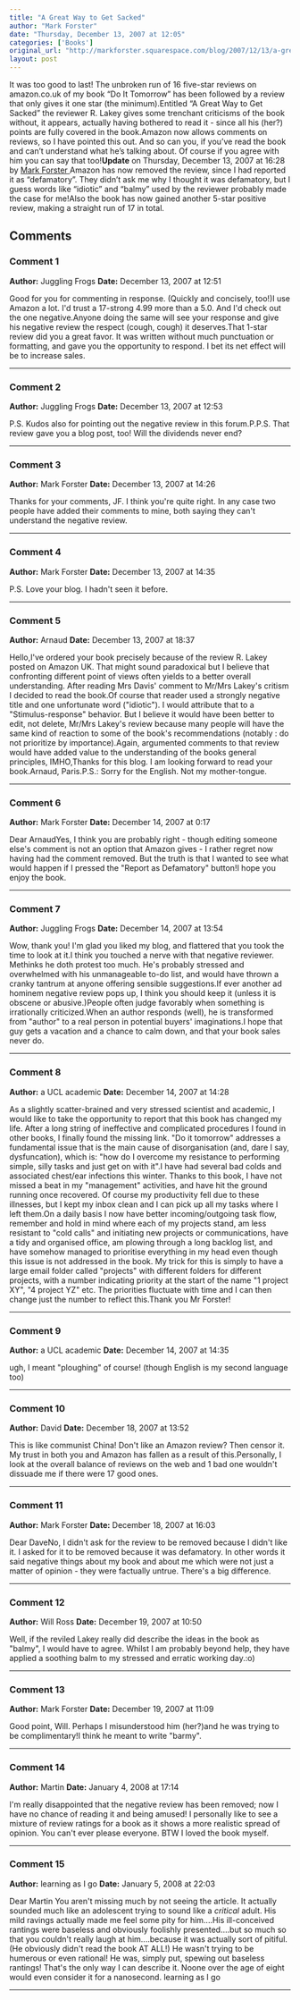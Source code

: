 ```yaml
---
title: "A Great Way to Get Sacked"
author: "Mark Forster"
date: "Thursday, December 13, 2007 at 12:05"
categories: ['Books']
original_url: "http://markforster.squarespace.com/blog/2007/12/13/a-great-way-to-get-sacked.html"
layout: post
---
```


It was too good to last! The unbroken run of 16 five-star reviews on amazon.co.uk of my book “Do It Tomorrow” has been followed by a review that only gives it one star (the minimum).Entitled “A Great Way to Get Sacked” the reviewer R. Lakey gives some trenchant criticisms of the book without, it appears, actually having bothered to read it - since all his (her?) points are fully covered in the book.Amazon now allows comments on reviews, so I have pointed this out. And so can you, if you’ve read the book and can’t understand what he’s talking about. Of course if you agree with him you can say that too!**Update** on Thursday, December 13, 2007 at 16:28 by
[
Mark Forster
](/member/markforster)Amazon has now removed the review, since I had reported it as “defamatory”. They didn’t ask me why I thought it was defamatory, but I guess words like “idiotic” and “balmy” used by the reviewer probably made the case for me!Also the book has now gained another 5-star positive review, making a straight run of 17 in total.

## Comments

### Comment 1
**Author:** Juggling Frogs
**Date:** December 13, 2007 at 12:51

Good for you for commenting in response. (Quickly and concisely, too!)I use Amazon a lot. I'd trust a 17-strong 4.99 more than a 5.0. And I'd check out the one negative.Anyone doing the same will see your response and give his negative review the respect (cough, cough) it deserves.That 1-star review did you a great favor. It was written without much punctuation or formatting, and gave you the opportunity to respond. I bet its net effect will be to increase sales.

---

### Comment 2
**Author:** Juggling Frogs
**Date:** December 13, 2007 at 12:53

P.S. Kudos also for pointing out the negative review in this forum.P.P.S. That review gave you a blog post, too! Will the dividends never end?

---

### Comment 3
**Author:** Mark Forster
**Date:** December 13, 2007 at 14:26

Thanks for your comments, JF. I think you're quite right. In any case two people have added their comments to mine, both saying they can't understand the negative review.

---

### Comment 4
**Author:** Mark Forster
**Date:** December 13, 2007 at 14:35

P.S. Love your blog. I hadn't seen it before.

---

### Comment 5
**Author:** Arnaud
**Date:** December 13, 2007 at 18:37

Hello,I've ordered your book precisely because of the review R. Lakey posted on Amazon UK. That might sound paradoxical but I believe that confronting different point of views often yields to a better overall understanding. After reading Mrs Davis' comment to Mr/Mrs Lakey's critism I decided to read the book.Of course that reader used a strongly negative title and one unfortunate word ("idiotic"). I would attribute that to a "Stimulus-response" behavior. But I believe it would have been better to edit, not delete, Mr/Mrs Lakey's review because many people will have the same kind of reaction to some of the book's recommendations (notably : do not prioritize by importance).Again, argumented comments to that review would have added value to the understanding of the books general principles, IMHO,Thanks for this blog. I am looking forward to read your book.Arnaud, Paris.P.S.: Sorry for the English. Not my mother-tongue.

---

### Comment 6
**Author:** Mark Forster
**Date:** December 14, 2007 at 0:17

Dear ArnaudYes, I think you are probably right - though editing someone else's comment is not an option that Amazon gives - I rather regret now having had the comment removed. But the truth is that I wanted to see what would happen if I pressed the "Report as Defamatory" button!I hope you enjoy the book.

---

### Comment 7
**Author:** Juggling Frogs
**Date:** December 14, 2007 at 13:54

Wow, thank you! I'm glad you liked my blog, and flattered that you took the time to look at it.I think you touched a nerve with that negative reviewer. Methinks he doth protest too much. He's probably stressed and overwhelmed with his unmanageable to-do list, and would have thrown a cranky tantrum at anyone offering sensible suggestions.If ever another ad hominem negative review pops up, I think you should keep it (unless it is obscene or abusive.)People often judge favorably when something is irrationally criticized.When an author responds (well), he is transformed from "author" to a real person in potential buyers' imaginations.I hope that guy gets a vacation and a chance to calm down, and that your book sales never do.

---

### Comment 8
**Author:** a UCL academic
**Date:** December 14, 2007 at 14:28

As a slightly scatter-brained and very stressed scientist and academic, I would like to take the opportunity to report that this book has changed my life. After a long string of ineffective and complicated procedures I found in other books, I finally found the missing link. "Do it tomorrow" addresses a fundamental issue that is the main cause of disorganisation (and, dare I say, dysfuncation), which is: "how do I overcome my resistance to performing simple, silly tasks and just get on with it".I have had several bad colds and associated chest/ear infections this winter. Thanks to this book, I have not missed a beat in my "management" activities, and have hit the ground running once recovered. Of course my productivity fell due to these illnesses, but I kept my inbox clean and I can pick up all my tasks where I left them.On a daily basis I now have better incoming/outgoing task flow, remember and hold in mind where each of my projects stand, am less resistant to "cold calls" and initiating new projects or communications, have a tidy and organised office, am plowing through a long backlog list, and have somehow managed to prioritise everything in my head even though this issue is not addressed in the book. My trick for this is simply to have a large email folder called "projects" with different folders for different projects, with a number indicating priority at the start of the name "1 project XY", "4 project YZ" etc. The priorities fluctuate with time and I can then change just the number to reflect this.Thank you Mr Forster!

---

### Comment 9
**Author:** a UCL academic
**Date:** December 14, 2007 at 14:35

ugh, I meant "ploughing" of course! (though English is my second language too)

---

### Comment 10
**Author:** David
**Date:** December 18, 2007 at 13:52

This is like communist China! Don't like an Amazon review? Then censor it. My trust in both you and Amazon has fallen as a result of this.Personally, I look at the overall balance of reviews on the web and 1 bad one wouldn't dissuade me if there were 17 good ones.

---

### Comment 11
**Author:** Mark Forster
**Date:** December 18, 2007 at 16:03

Dear DaveNo, I didn't ask for the review to be removed because I didn't like it. I asked for it to be removed because it was defamatory. In other words it said negative things about my book and about me which were not just a matter of opinion - they were factually untrue. There's a big difference.

---

### Comment 12
**Author:** Will Ross
**Date:** December 19, 2007 at 10:50

Well, if the reviled Lakey really did describe the ideas in the book as "balmy", I would have to agree. Whilst I am probably beyond help, they have applied a soothing balm to my stressed and erratic working day.:o)

---

### Comment 13
**Author:** Mark Forster
**Date:** December 19, 2007 at 11:09

Good point, Will. Perhaps I misunderstood him (her?)and he was trying to be complimentary!I think he meant to write "barmy".

---

### Comment 14
**Author:** Martin
**Date:** January 4, 2008 at 17:14

I'm really disappointed that the negative review has been removed; now I have no chance of reading it and being amused! I personally like to see a mixture of review ratings for a book as it shows a more realistic spread of opinion. You can't ever please everyone. BTW I loved the book myself.

---

### Comment 15
**Author:** learning as I go
**Date:** January 5, 2008 at 22:03

Dear Martin
You aren't missing much by not seeing the article. It actually sounded much like an adolescent trying to sound like a *critical* adult. His mild ravings actually made me feel some pity for him....His ill-conceived rantings were baseless and obviously foolishly presented....but so much so that you couldn't really laugh at him....because it was actually sort of pitiful. (He obviously didn't read the book AT ALL!) He wasn't trying to be humerous or even rational! He was, simply put, spewing out baseless rantings! That's the only way I can describe it. Noone over the age of eight would even consider it for a nanosecond.
learning as I go

---
